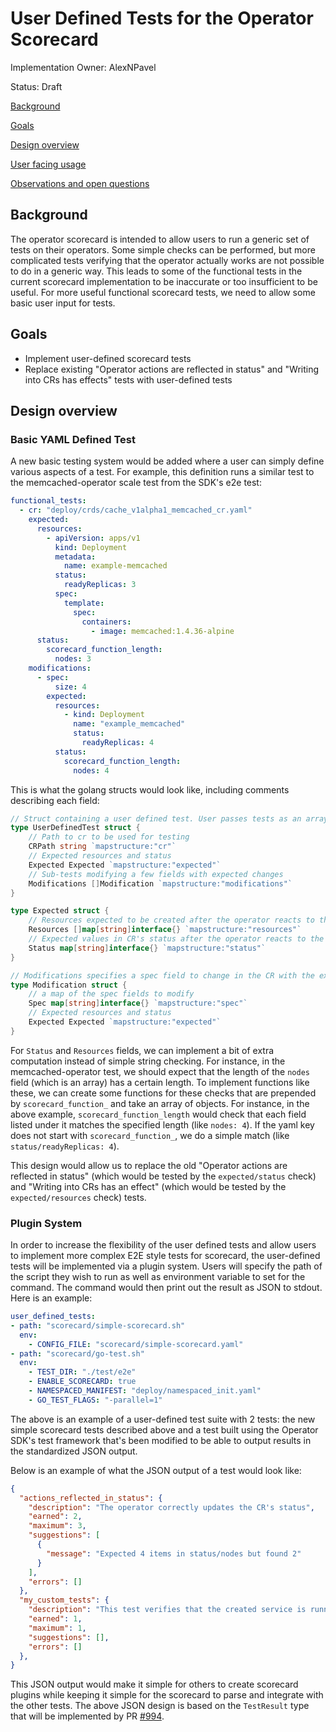 # User Defined Tests for the Operator Scorecard

Implementation Owner: AlexNPavel

Status: Draft

[Background](#Background)

[Goals](#Goals)

[Design overview](#Design_overview)

[User facing usage](#User_facing_usage)

[Observations and open questions](#Observations_and_open_questions)

## Background

The operator scorecard is intended to allow users to run a generic set of tests on their operators. Some simple checks can be performed, but more complicated
tests verifying that the operator actually works are not possible to do in a generic way. This leads to some of the functional tests in the current scorecard
implementation to be inaccurate or too insufficient to be useful. For more useful functional scorecard tests, we need to allow some basic user input for tests.

## Goals

- Implement user-defined scorecard tests
- Replace existing "Operator actions are reflected in status" and "Writing into CRs has effects" tests with user-defined tests

## Design overview

### Basic YAML Defined Test

A new basic testing system would be added where a user can simply define various aspects of a test. For example, this definition runs a similar test to the memcached-operator scale test from the SDK's e2e test:

```yaml
functional_tests:
  - cr: "deploy/crds/cache_v1alpha1_memcached_cr.yaml"
    expected:
      resources:
        - apiVersion: apps/v1
          kind: Deployment
          metadata:
            name: example-memcached
          status:
            readyReplicas: 3
          spec:
            template:
              spec:
                containers:
                  - image: memcached:1.4.36-alpine
      status:
        scorecard_function_length:
          nodes: 3
    modifications:
      - spec:
          size: 4
        expected:
          resources:
            - kind: Deployment
              name: "example_memcached"
              status:
                readyReplicas: 4
          status:
            scorecard_function_length:
              nodes: 4
```

This is what the golang structs would look like, including comments describing each field:

```go
// Struct containing a user defined test. User passes tests as an array using the `functional_tests` viper config
type UserDefinedTest struct {
    // Path to cr to be used for testing
    CRPath string `mapstructure:"cr"`
    // Expected resources and status
    Expected Expected `mapstructure:"expected"`
    // Sub-tests modifying a few fields with expected changes
    Modifications []Modification `mapstructure:"modifications"`
}

type Expected struct {
	// Resources expected to be created after the operator reacts to the CR
	Resources []map[string]interface{} `mapstructure:"resources"`
	// Expected values in CR's status after the operator reacts to the CR
	Status map[string]interface{} `mapstructure:"status"`
}

// Modifications specifies a spec field to change in the CR with the expected results
type Modification struct {
    // a map of the spec fields to modify
    Spec map[string]interface{} `mapstructure:"spec"`
    // Expected resources and status
    Expected Expected `mapstructure:"expected"`
}
```

For `Status` and `Resources` fields, we can implement a bit of extra computation instead of simple string checking. For instance,
in the memcached-operator test, we should expect that the length of the `nodes` field (which is an array) has a certain length. To implement functions like
these, we can create some functions for these checks that are prepended by `scorecard_function_` and take an array of objects. For instance, in the above
example, `scorecard_function_length` would check that each field listed under it matches the specified length (like `nodes: 4`). If the yaml key does not
start with `scorecard_function_`, we do a simple match (like `status/readyReplicas: 4`).

This design would allow us to replace the old "Operator actions are reflected in status" (which would be tested by the `expected/status` check) and
"Writing into CRs has an effect" (which would be tested by the `expected/resources` check) tests.

### Plugin System

In order to increase the flexibility of the user defined tests and allow users to implement more complex E2E style tests for scorecard,
the user-defined tests will be implemented via a plugin system. Users will specify the path of the script they wish to run as well
as environment variable to set for the command. The command would then print out the result as JSON to stdout. Here is an example:

```yaml
user_defined_tests:
- path: "scorecard/simple-scorecard.sh"
  env:
    - CONFIG_FILE: "scorecard/simple-scorecard.yaml"
- path: "scorecard/go-test.sh"
  env:
    - TEST_DIR: "./test/e2e"
    - ENABLE_SCORECARD: true
    - NAMESPACED_MANIFEST: "deploy/namespaced_init.yaml"
    - GO_TEST_FLAGS: "-parallel=1"
```

The above is an example of a user-defined test suite with 2 tests: the new simple scorecard tests described above and a test
built using the Operator SDK's test framework that's been modified to be able to output results in the standardized JSON output.

Below is an example of what the JSON output of a test would look like:

```json
{
  "actions_reflected_in_status": {
    "description": "The operator correctly updates the CR's status",
    "earned": 2,
    "maximum": 3,
    "suggestions": [
      {
        "message": "Expected 4 items in status/nodes but found 2"
      }
    ],
    "errors": []
  },
  "my_custom_tests": {
    "description": "This test verifies that the created service is running correctly",
    "earned": 1,
    "maximum": 1,
    "suggestions": [],
    "errors": []
  },
}
```

This JSON output would make it simple for others to create scorecard plugins while keeping it simple for the scorecard
to parse and integrate with the other tests. The above JSON design is based on the `TestResult` type that will be implemented
by PR [#994](https://github.com/operator-framework/operator-sdk/pull/994).
